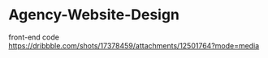 # Agency-Website-Design
front-end code
https://dribbble.com/shots/17378459/attachments/12501764?mode=media
